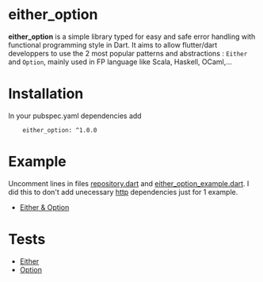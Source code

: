 # either_option

__either_option__ is a simple library typed for easy and safe error handling with functional programming style in Dart.
It aims to allow flutter/dart developpers to use the 2 most popular patterns and abstractions : 
`Either` and `Option`, mainly used in FP language like Scala, Haskell, OCaml,...

# Installation
In your pubspec.yaml dependencies add  

        either_option: ^1.0.0

# Example
Uncomment lines in files [repository.dart](example/utils/repository.dart) and [either_option_example.dart](example/either_option_example.dart). I did this to don't add unecessary [http](https://pub.dev/packages/http) dependencies just for 1 example.

* [Either & Option](example/either_option_example.dart)

# Tests
* [Either](test/either_test.dart)
* [Option](test/option_test.dart)